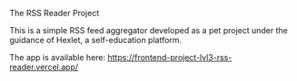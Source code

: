 The RSS Reader Project

This is a simple RSS feed aggregator developed as a pet project under the guidance of Hexlet, a self-education platform.

The app is available here: https://frontend-project-lvl3-rss-reader.vercel.app/
